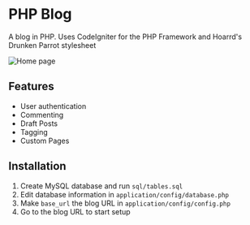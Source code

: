 # PHP Blog
A blog in PHP. Uses CodeIgniter for the PHP Framework and Hoarrd's Drunken Parrot stylesheet

![Home page](http://tomual.com/images/blog/ss%20(2017-11-10%20at%2006.32.13).png)

## Features

* User authentication
* Commenting
* Draft Posts
* Tagging
* Custom Pages

## Installation

1. Create MySQL database and run `sql/tables.sql`
2. Edit database information in `application/config/database.php`
3. Make `base_url` the blog URL in `application/config/config.php`
4. Go to the blog URL to start setup
